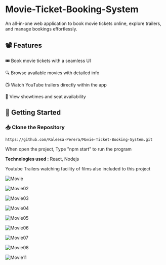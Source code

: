 # Movie-Ticket-Booking-System

An all-in-one web application to book movie tickets online, explore trailers, and manage bookings effortlessly.

<h2>📽️ Features</h2> 

🎟️ Book movie tickets with a seamless UI

🔍 Browse available movies with detailed info

📺 Watch YouTube trailers directly within the app

📆 View showtimes and seat availability

<h2>🚀 Getting Started </h2>

<h3>📥 Clone the Repository </h3>

`https://github.com/Raleesa-Perera/Movie-Ticket-Booking-System.git`

When open the project, Type "npm start" to run the program

**Technologies used :** 
React, Nodejs

Youtube Trailers watching facility of films also included to this project

![Movie](https://github.com/user-attachments/assets/1202a48a-627e-4b12-b235-6007a681ec67)

![Movie02](https://github.com/user-attachments/assets/3f9cc890-c95b-4584-b580-aa5f296a3ec2)

![Movie03](https://github.com/user-attachments/assets/dd1f1cde-c5fb-430c-81ee-8dd65f3b0367)

![Movie04](https://github.com/user-attachments/assets/d4398ad9-aabb-459a-8728-634ad46b23e0)

![Movie05](https://github.com/user-attachments/assets/49c877f1-493a-4fb5-a757-cd2557a8f84b)

![Movie06](https://github.com/user-attachments/assets/4cf0beee-2d77-4416-8600-251269d20529)

![Movie07](https://github.com/user-attachments/assets/5e92e7c6-6e15-48b3-9acc-06243d2a64ff)

![Movie08](https://github.com/user-attachments/assets/ea1990d2-088d-499b-86c3-03f4a96b6259)

![Movie11](https://github.com/user-attachments/assets/0a74bbe7-b838-465d-af78-56dce5ac7044)
